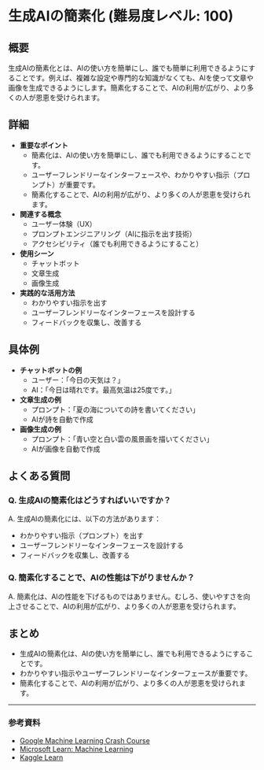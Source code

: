 # 生成AIの簡素化 (難易度レベル: 100)

## 概要
生成AIの簡素化とは、AIの使い方を簡単にし、誰でも簡単に利用できるようにすることです。例えば、複雑な設定や専門的な知識がなくても、AIを使って文章や画像を生成できるようにします。簡素化することで、AIの利用が広がり、より多くの人が恩恵を受けられます。

## 詳細
- **重要なポイント**
  - 簡素化は、AIの使い方を簡単にし、誰でも利用できるようにすることです。
  - ユーザーフレンドリーなインターフェースや、わかりやすい指示（プロンプト）が重要です。
  - 簡素化することで、AIの利用が広がり、より多くの人が恩恵を受けられます。
- **関連する概念**
  - ユーザー体験（UX）
  - プロンプトエンジニアリング（AIに指示を出す技術）
  - アクセシビリティ（誰でも利用できるようにすること）
- **使用シーン**
  - チャットボット
  - 文章生成
  - 画像生成
- **実践的な活用方法**
  - わかりやすい指示を出す
  - ユーザーフレンドリーなインターフェースを設計する
  - フィードバックを収集し、改善する

## 具体例
- **チャットボットの例**
  - ユーザー：「今日の天気は？」
  - AI：「今日は晴れです。最高気温は25度です。」
- **文章生成の例**
  - プロンプト：「夏の海についての詩を書いてください」
  - AIが詩を自動で作成
- **画像生成の例**
  - プロンプト：「青い空と白い雲の風景画を描いてください」
  - AIが画像を自動で作成

## よくある質問
### Q. 生成AIの簡素化はどうすればいいですか？
A. 生成AIの簡素化には、以下の方法があります：
- わかりやすい指示（プロンプト）を出す
- ユーザーフレンドリーなインターフェースを設計する
- フィードバックを収集し、改善する

### Q. 簡素化することで、AIの性能は下がりませんか？
A. 簡素化は、AIの性能を下げるものではありません。むしろ、使いやすさを向上させることで、AIの利用が広がり、より多くの人が恩恵を受けられます。

## まとめ
- 生成AIの簡素化は、AIの使い方を簡単にし、誰でも利用できるようにすることです。
- わかりやすい指示やユーザーフレンドリーなインターフェースが重要です。
- 簡素化することで、AIの利用が広がり、より多くの人が恩恵を受けられます。

---

### 参考資料
- [Google Machine Learning Crash Course](https://developers.google.com/machine-learning/crash-course)
- [Microsoft Learn: Machine Learning](https://docs.microsoft.com/learn/paths/get-started-with-artificial-intelligence-on-azure/)
- [Kaggle Learn](https://www.kaggle.com/learn)
